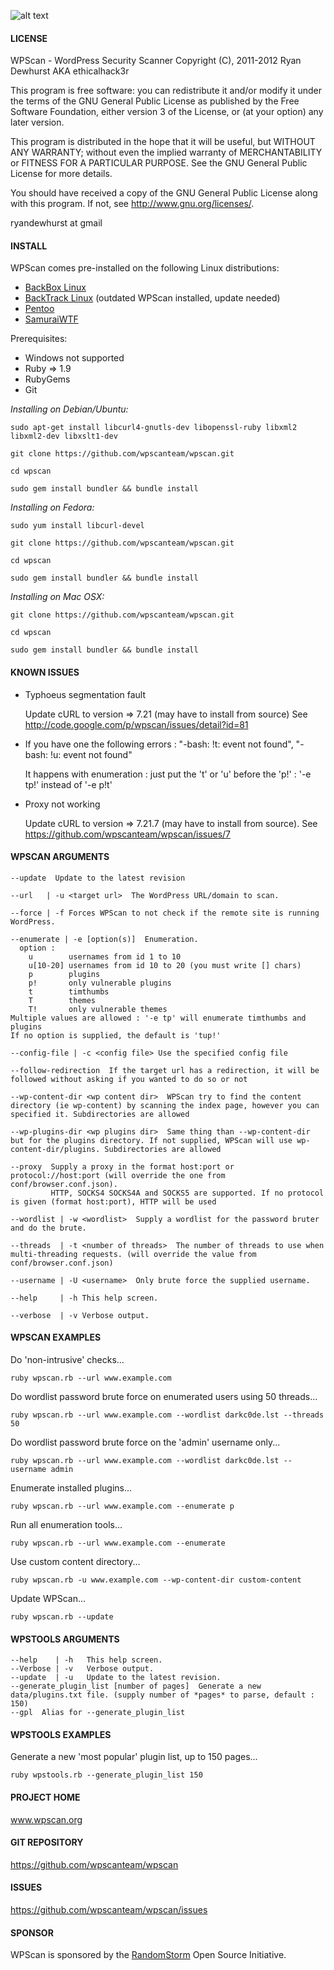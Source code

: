 ![alt text](http://dvwa.co.uk/images/wpscan_logo_407x80.png "WPScan - WordPress Security Scanner")

#### LICENSE

WPScan - WordPress Security Scanner
Copyright (C), 2011-2012  Ryan Dewhurst AKA ethicalhack3r

This program is free software: you can redistribute it and/or modify
it under the terms of the GNU General Public License as published by
the Free Software Foundation, either version 3 of the License, or
(at your option) any later version.

This program is distributed in the hope that it will be useful,
but WITHOUT ANY WARRANTY; without even the implied warranty of
MERCHANTABILITY or FITNESS FOR A PARTICULAR PURPOSE.  See the
GNU General Public License for more details.

You should have received a copy of the GNU General Public License
along with this program.  If not, see <http://www.gnu.org/licenses/>.

ryandewhurst at gmail

#### INSTALL

WPScan comes pre-installed on the following Linux distributions:

- [BackBox Linux](http://www.backbox.org/)
- [BackTrack Linux](http://www.backtrack-linux.org/) (outdated WPScan installed, update needed)
- [Pentoo](http://www.pentoo.ch/)
- [SamuraiWTF](http://samurai.inguardians.com/)

Prerequisites:

- Windows not supported
- Ruby => 1.9
- RubyGems
- Git

*Installing on Debian/Ubuntu:*

```sudo apt-get install libcurl4-gnutls-dev libopenssl-ruby libxml2 libxml2-dev libxslt1-dev```

```git clone https://github.com/wpscanteam/wpscan.git```

```cd wpscan```

```sudo gem install bundler && bundle install```

*Installing on Fedora:*

```sudo yum install libcurl-devel```

```git clone https://github.com/wpscanteam/wpscan.git```

```cd wpscan```

```sudo gem install bundler && bundle install```

*Installing on Mac OSX:*

```git clone https://github.com/wpscanteam/wpscan.git```

```cd wpscan```

```sudo gem install bundler && bundle install```

#### KNOWN ISSUES

  - Typhoeus segmentation fault

      Update cURL to version => 7.21 (may have to install from source)
      See http://code.google.com/p/wpscan/issues/detail?id=81

  - If you have one the following errors : "-bash: !t: event not found", "-bash: !u: event not found"

      It happens with enumeration : just put the 't' or 'u' before the 'p!' : '-e tp!' instead of '-e p!t'

  - Proxy not working

      Update cURL to version => 7.21.7 (may have to install from source).
      See https://github.com/wpscanteam/wpscan/issues/7

#### WPSCAN ARGUMENTS

    --update  Update to the latest revision

    --url   | -u <target url>  The WordPress URL/domain to scan.

    --force | -f Forces WPScan to not check if the remote site is running WordPress.

    --enumerate | -e [option(s)]  Enumeration.
      option :
        u        usernames from id 1 to 10
        u[10-20] usernames from id 10 to 20 (you must write [] chars)
        p        plugins
        p!       only vulnerable plugins
        t        timthumbs
        T        themes
        T!       only vulnerable themes
    Multiple values are allowed : '-e tp' will enumerate timthumbs and plugins
    If no option is supplied, the default is 'tup!'

    --config-file | -c <config file> Use the specified config file

    --follow-redirection  If the target url has a redirection, it will be followed without asking if you wanted to do so or not

    --wp-content-dir <wp content dir>  WPScan try to find the content directory (ie wp-content) by scanning the index page, however you can specified it. Subdirectories are allowed

    --wp-plugins-dir <wp plugins dir>  Same thing than --wp-content-dir but for the plugins directory. If not supplied, WPScan will use wp-content-dir/plugins. Subdirectories are allowed

    --proxy  Supply a proxy in the format host:port or protocol://host:port (will override the one from conf/browser.conf.json).
             HTTP, SOCKS4 SOCKS4A and SOCKS5 are supported. If no protocol is given (format host:port), HTTP will be used

    --wordlist | -w <wordlist>  Supply a wordlist for the password bruter and do the brute.

    --threads  | -t <number of threads>  The number of threads to use when multi-threading requests. (will override the value from conf/browser.conf.json)

    --username | -U <username>  Only brute force the supplied username.

    --help     | -h This help screen.

    --verbose  | -v Verbose output.

#### WPSCAN EXAMPLES

Do 'non-intrusive' checks...

```ruby wpscan.rb --url www.example.com```

Do wordlist password brute force on enumerated users using 50 threads...

```ruby wpscan.rb --url www.example.com --wordlist darkc0de.lst --threads 50```

Do wordlist password brute force on the 'admin' username only...

```ruby wpscan.rb --url www.example.com --wordlist darkc0de.lst --username admin```

Enumerate installed plugins...

```ruby wpscan.rb --url www.example.com --enumerate p```

Run all enumeration tools...

```ruby wpscan.rb --url www.example.com --enumerate```

Use custom content directory...

```ruby wpscan.rb -u www.example.com --wp-content-dir custom-content```

Update WPScan...

```ruby wpscan.rb --update```

#### WPSTOOLS ARGUMENTS

    --help    | -h   This help screen.
    --Verbose | -v   Verbose output.
    --update  | -u   Update to the latest revision.
    --generate_plugin_list [number of pages]  Generate a new data/plugins.txt file. (supply number of *pages* to parse, default : 150)
    --gpl  Alias for --generate_plugin_list

#### WPSTOOLS EXAMPLES

Generate a new 'most popular' plugin list, up to 150 pages...

```ruby wpstools.rb --generate_plugin_list 150```

#### PROJECT HOME

www.wpscan.org

#### GIT REPOSITORY

https://github.com/wpscanteam/wpscan

#### ISSUES

https://github.com/wpscanteam/wpscan/issues

#### SPONSOR

WPScan is sponsored by the [RandomStorm](http://www.randomstorm.com) Open Source Initiative.
